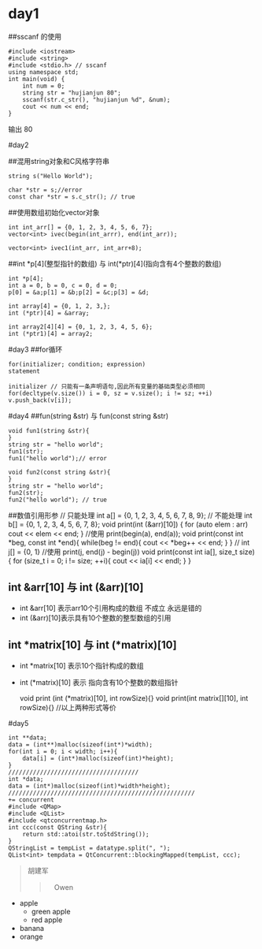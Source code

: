 # day1

##sscanf 的使用
~~~
#include <iostream>
#include <string>
#include <stdio.h> // sscanf
using namespace std;
int main(void) {
	int num = 0;
	string str = "hujianjun 80";
	sscanf(str.c_str(), "hujianjun %d", &num);
	cout << num << end;
}
~~~

输出 80

#day2

##混用string对象和C风格字符串
~~~
string s("Hello World");

char *str = s;//error
const char *str = s.c_str(); // true
~~~

##使用数组初始化vector对象

	int int_arr[] = {0, 1, 2, 3, 4, 5, 6, 7};
	vector<int> ivec(begin(int_arrr), end(int_arr));
	
	vector<int> ivec1(int_arr, int_arr+8);

##int \*p[4]\(整型指针的数组) 与 int(\*ptr)[4]\(指向含有4个整数的数组)

	int *p[4];
	int a = 0, b = 0, c = 0, d = 0;
	p[0] = &a;p[1] = &b;p[2] = &c;p[3] = &d;
	
	int array[4] = {0, 1, 2, 3,};
	int (*ptr)[4] = &array;
	
	int array2[4][4] = {0, 1, 2, 3, 4, 5, 6};
	int (*ptr1)[4] = array2;

#day3
##for循环

	for(initializer; condition; expression)
	statement

	initializer // 只能有一条声明语句,因此所有变量的基础类型必须相同
	for(decltype(v.size()) i = 0, sz = v.size(); i != sz; ++i)
	v.push_back(v[i]);

#day4
##fun(string &str) 与 fun(const string &str)

	void fun1(string &str){
	}
	string str = "hello world";
	fun1(str);
	fun1("hello world");// error
	
	void fun2(const string &str){
	}
	string str = "hello world";
	fun2(str);
	fun2("hello world"); // true
	
##数值引用形参
	// 只能处理 int a[] = {0, 1, 2, 3, 4, 5, 6, 7, 8, 9};
	// 不能处理 int b[] = {0, 1, 2, 3, 4, 5, 6, 7, 8};
	void print(int (&arr)[10])
	{
		for (auto elem : arr)
		cout << elem << end;
	}
	//使用 print(begin(a), end(a));
	void print(const int *beg, const int *end){
		while(beg != end){
		cout << *beg++ << end;
		}
	}
	// int j[] = {0, 1}
	//使用 print(j, end(j) - begin(j))
	void print(const int ia[], size_t size){
		for (size_t i = 0; i != size; ++i){
			cout << ia[i] << endl;
		}
	}

## int &arr[10] 与 int (&arr)[10]
- int &arr[10] 表示arr10个引用构成的数组   不成立 永远是错的
- int (&arr)[10]表示具有10个整数的整型数组的引用

## int *matrix[10] 与 int (*matrix)[10]
- int *matrix[10] 表示10个指针构成的数组
- int (*matrix)[10] 表示 指向含有10个整数的数组指针

	void print (int (*matrix)[10], int rowSize){}
	void print(int matrix[][10], int rowSize){}
	//以上两种形式等价
	
#day5

	int **data;
	data = (int**)malloc(sizeof(int*)*width);
	for(int i = 0; i < width; i++){
		data[i] = (int*)malloc(sizeof(int)*height);
	}
	/////////////////////////////////////
	int *data;
	data = (int*)malloc(sizeof(int)*width*height); 
	/////////////////////////////////////////////////////
	+= concurrent
	#include <QMap>
	#include <QList>
	#include <qtconcurrentmap.h>
	int ccc(const QString &str){
		return std::atoi(str.toStdString());
	}
	QStringList = tempList = datatype.split(", ");
	QList<int> tempdata = QtConcurrent::blockingMapped(tempList, ccc);
	
> 胡建军
>>　Owen

- apple
	- green apple
	- red apple
- banana
- orange


